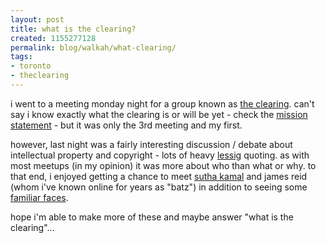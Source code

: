 ```yaml
---
layout: post
title: what is the clearing?
created: 1155277128
permalink: blog/walkah/what-clearing/
tags:
- toronto
- theclearing
---
```

<p>i went to a meeting monday night for a group known as <a href="http://whatistheclearing.com/">the clearing</a>. can't say i know exactly what the clearing is or will be yet - check the <a href="http://whatistheclearing.com/wiki/index.php/Mission_Statement">mission statement</a> - but it was only the 3rd meeting and my first.</p>

<p>however, last night was a fairly interesting discussion / debate about intellectual property and copyright - lots of heavy <a href="http://lessig.org/">lessig</a> quoting. as with most meetups (in my opinion) it was more about who than what or why. to that end, i enjoyed getting a chance to meet <a href="http://suthakamal.blogspot.com/">sutha kamal</a> and james reid (whom i've known online for years as "batz") in addition to seeing some <a href="http://jesse.openflows.org/index.php">familiar faces</a>.</p>

<p>hope i'm able to make more of these and maybe answer "what is the clearing"...</p>
